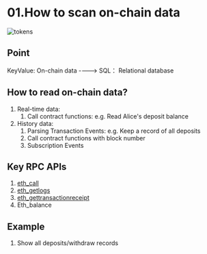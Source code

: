 # 01.How to scan on-chain data

![tokens](https://img.learnblockchain.cn/learn202312202132080.png)

## Point

 KeyValue: On-chain data  ---->  SQL： Relational database

## How to read on-chain data?

1. Real-time data: 
   1. Call contract functions: e.g. Read Alice's deposit balance
2. History data: 
   1. Parsing Transaction Events: e.g. Keep a record of all deposits
   2. Call contract functions with block number
   3. Subscription Events

## Key RPC APIs

1. [eth_call](https://ethereum.org/en/developers/docs/apis/json-rpc#eth_call)
2. [eth_getlogs](https://ethereum.org/en/developers/docs/apis/json-rpc#eth_getlogs)
3. [eth_gettransactionreceipt](https://ethereum.org/en/developers/docs/apis/json-rpc#eth_gettransactionreceipt)
4. Eth_balance

## Example

1. Show all deposits/withdraw records

